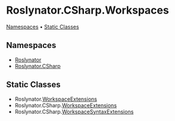 <a name="_top"></a>

# Roslynator\.CSharp\.Workspaces

[Namespaces](#namespaces) &#x2022; [Static Classes](#static-classes)

## Namespaces

* [Roslynator](../../docs\apiRoslynator/README.md#_top)
* [Roslynator.CSharp](../../docs\apiRoslynator/CSharp/README.md#_top)

## Static Classes

* Roslynator\.[WorkspaceExtensions](../../docs\apiRoslynator/WorkspaceExtensions/README.md#_top)
* Roslynator\.CSharp\.[WorkspaceExtensions](../../docs\apiRoslynator/CSharp/WorkspaceExtensions/README.md#_top)
* Roslynator\.CSharp\.[WorkspaceSyntaxExtensions](../../docs\apiRoslynator/CSharp/WorkspaceSyntaxExtensions/README.md#_top)
